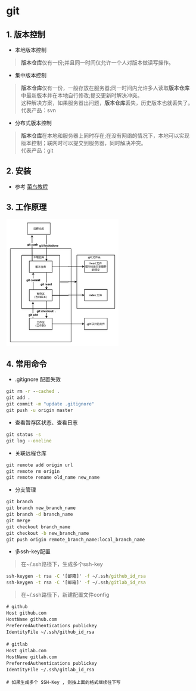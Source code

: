 # git

## 1. 版本控制

- 本地版本控制

>**版本仓库**仅有一份;并且同一时间仅允许一个人对版本做读写操作。

- 集中版本控制

>**版本仓库**仅有一份，一般存放在服务器;同一时间内允许多人读取**版本仓库**中最新版本并在本地自行修改;提交更新时解决冲突。<br>
>这种解决方案，如果服务器出问题，**版本仓库**丢失，历史版本也就丢失了。<br>
>代表产品：svn

- 分布式版本控制

>**版本仓库**在本地和服务器上同时存在;在没有网络的情况下，本地可以实现版本控制；联网时可以提交到服务器，同时解决冲突。<br>
>代表产品：git

## 2. 安装

- 参考 [菜鸟教程](https://www.runoob.com/git/git-install-setup.html)

## 3. 工作原理

<!-- ![工作原理](../_static/img/git.png) -->
<img src="../_static/img/git.png" width="60%" height="60%">

## 4. 常用命令

- .gitignore 配置失效

```cmd
git rm -r --cached .
git add .
git commit -m "update .gitignore"
git push -u origin master
```

- 查看暂存区状态、查看日志

```cmd
git status -s
git log --oneline
```

- 关联远程仓库

```cmd
git remote add origin url
git remote rm origin
git remote rename old_name new_name
```

- 分支管理

```cmd
git branch
git branch new_branch_name
git branch -d branch_name
git merge
git checkout branch_name
git checkout -b new_branch_name
git push origin remote_branch_name:local_branch_name
```

- 多ssh-key配置

>在~/.ssh路径下，生成多个ssh-key

```cmd
ssh-keygen -t rsa -C '[邮箱]' -f ~/.ssh/github_id_rsa
ssh-keygen -t rsa -C '[邮箱]' -f ~/.ssh/gitlab_id_rsa
```

>在~/.ssh路径下，新建配置文件config

```txt
# github
Host github.com
HostName github.com
PreferredAuthentications publickey
IdentityFile ~/.ssh/github_id_rsa

# gitlab
Host gitlab.com
HostName gitlab.com
PreferredAuthentications publickey
IdentityFile ~/.ssh/gitlab_id_rsa

# 如果生成多个 SSH-Key , 则按上面的格式继续往下写
```

